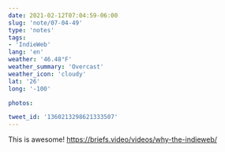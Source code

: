 ```yaml
---
date: 2021-02-12T07:04:59-06:00
slug: 'note/07-04-49'
type: 'notes'
tags:
- 'IndieWeb'
lang: 'en'
weather: '46.48°F'
weather_summary: 'Overcast'
weather_icon: 'cloudy'
lat: '26'
long: '-100'

photos:

tweet_id: '1360213298621333507'
---
```

This is awesome! 
https://briefs.video/videos/why-the-indieweb/